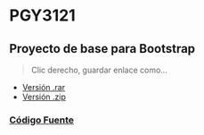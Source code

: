 # PGY3121

## Proyecto de  base para Bootstrap
>Clic derecho, guardar enlace como...

- [Versión .rar](https://github.com/PameGatica/PGY3121/blob/main/005/base.rar)
- [Versión .zip](https://github.com/PameGatica/PGY3121/blob/main/005/base.zip)

### [Código Fuente](https://github.com/PameGatica/PGY3121/tree/main/005/base)
